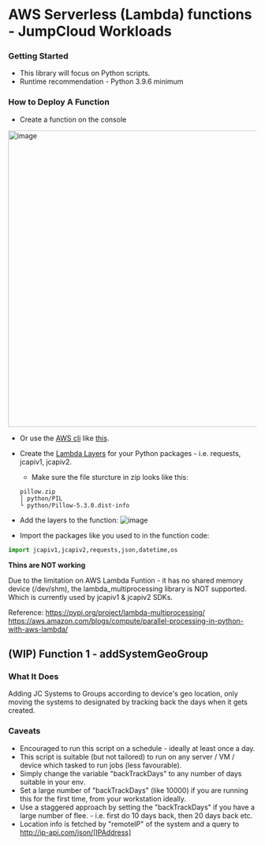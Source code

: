 # AWS Serverless (Lambda) functions - JumpCloud Workloads

### Getting Started
* This library will focus on Python scripts.
* Runtime recommendation - Python 3.9.6 minimum


### How to Deploy A Function

* Create a function on the console
<img width="600" alt="image" src="https://user-images.githubusercontent.com/19852184/206387537-e7ea1b2e-0202-41cb-b875-a3b1baf5a61d.png">

* Or use the [AWS cli](https://docs.aws.amazon.com/cli/latest/reference/lambda/create-function.html) like [this](https://medium.com/@corymaklin/tutorial-amazon-web-services-part-3-lambda-functions-with-aws-cli-ba9f53c5f5ec).

* Create the [Lambda Layers](https://docs.aws.amazon.com/lambda/latest/dg/configuration-layers.html?icmpid=docs_lambda_help) for your Python packages - i.e. requests, jcapiv1, jcapiv2. 
    * Make sure the file sturcture in zip looks like this:
    ```shell
    pillow.zip
    │ python/PIL
    └ python/Pillow-5.3.0.dist-info
    ```
* Add the layers to the function:
![image](https://user-images.githubusercontent.com/19852184/206390195-c6a79fb5-b5b4-4d97-8405-1399cf091dfb.png)
* Import the packages like you used to in the function code:
```py
import jcapiv1,jcapiv2,requests,json,datetime,os
```
**Thins are NOT working**

Due to the limitation on AWS Lambda Funtion - it has no shared memory device (/dev/shm), the lambda_multiprocessing library is NOT supported. Which is currently used by jcapiv1 & jcapiv2 SDKs.

Reference:
https://pypi.org/project/lambda-multiprocessing/
https://aws.amazon.com/blogs/compute/parallel-processing-in-python-with-aws-lambda/


## (WIP) Function 1 - addSystemGeoGroup

### What It Does

Adding JC Systems to Groups according to device's geo location, only moving the systems to designated by tracking back the days when it gets created. 

### Caveats

* Encouraged to run this script on a schedule - ideally at least once a day.
* This script is suitable (but not tailored) to run on any server / VM / device which tasked to run jobs (less favourable).
* Simply change the variable "backTrackDays" to any number of days suitable in your env.
* Set a large number of "backTrackDays" (like 10000) if you are running this for the first time, from your workstation ideally.
* Use a staggered approach by setting the "backTrackDays" if you have a large number of flee. - i.e. first do 10 days back, then 20 days back etc.
* Location info is fetched by "remoteIP" of the system and a query to http://ip-api.com/json/[IPAddress]
